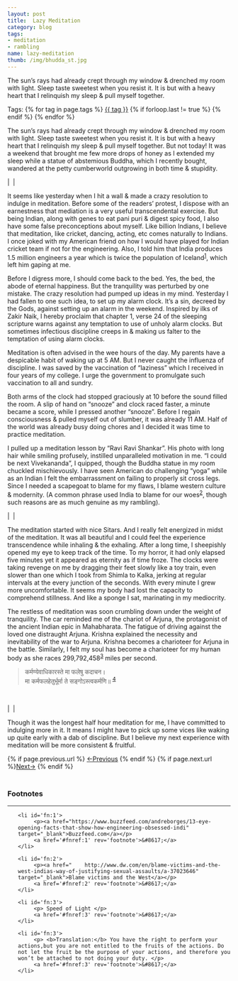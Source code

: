 ```yaml
---
layout: post
title:  Lazy Meditation 
category: blog
tags:
- meditation
- rambling
name: lazy-meditation
thumb: /img/bhudda_st.jpg
---
```



The sun’s rays had already crept through my window & drenched my room with light. Sleep taste sweetest when you resist it. It is but with a heavy heart that I relinquish my sleep & pull myself together.<!-- truncate_here -->
<p>Tags: {% for tag in page.tags %} <a class="mytag" href="/tag/{{ tag }}" title="View posts tagged with &quot;{{ tag }}&quot;">{{ tag }}</a>  {% if forloop.last != true %} {% endif %} {% endfor %} </p>


The sun’s rays had already crept through my window & drenched my room with light. Sleep taste sweetest when you resist it. It is but with a heavy heart that I relinquish my sleep & pull myself together. But not today! It was a weekend that brought me few more drops of honey as I extended my sleep while a statue of abstemious Buddha, which I recently bought, wandered at the petty cumberworld outgrowing in both time & stupidity.

| <img align="center" src="{{ root_url }}/img/bhudda_st.jpg" alt="" /> |

It seems like yesterday when I hit a wall & made a crazy resolution to indulge in meditation. Before some of the readers’ protest, I dispose with an earnestness that mediation is a very useful transcendental exercise. But being Indian, along with genes to eat pani puri & digest spicy food, I also have some false preconceptions about myself. Like billion Indians, I believe that meditation, like cricket, dancing, acting, etc comes naturally to Indians. I once joked with my American friend on how I would have played for Indian cricket team if not for the engineering. Also, I told him that India produces 1.5 million engineers a year which is twice the population of Iceland<sup><a href='#fn:1' rel='footnote'>1</a></sup>, which left him gaping at me.


Before I digress more, I should come back to the bed. Yes, the bed, the abode of eternal happiness. But the tranquility was perturbed by one mistake. The crazy resolution had pumped up ideas in my mind. Yesterday I had fallen to one such idea, to set up my alarm clock. It’s a sin, decreed by the Gods, against setting up an alarm in the weekend. Inspired by ilks of Zakir Naik, I hereby proclaim that chapter 1, verse 24 of the sleeping scripture warns against any temptation to use of unholy alarm clocks. But sometimes infectious discipline creeps in & making us falter to the temptation of using alarm clocks.

Meditation is often advised in the wee hours of the day. My parents have a despicable habit of waking up at 5 AM. But I never caught the influenza of discipline. I was saved by the vaccination of “laziness” which I received in four years of my college. I urge the government to promulgate such vaccination to all and sundry.


Both arms of the clock had stopped graciously at 10 before the sound filled the room. A slip of hand on “snooze” and clock raced faster, a minute became a score, while I pressed another “snooze”. Before I regain consciousness & pulled myself out of slumber, it was already 11 AM. Half of the world was already busy doing chores and I decided it was time to practice meditation.


I pulled up a meditation lesson by “Ravi Ravi Shankar”. His photo with long hair while smiling profusely, instilled unparalleled motivation in me. “I could be next Vivekananda”, I quipped, though the Buddha statue in my room chuckled mischievously. I have seen American do challenging “yoga” while as an Indian I felt the embarrassment on failing to properly sit cross legs. Since I needed a scapegoat to blame for my flaws, I blame western culture & modernity. (A common phrase used India to blame for our woes<sup><a href='#fn:2' rel='footnote'>2</a></sup>, though such reasons are as much genuine as my rambling).

| <img align="center" src="{{ root_url }}/img/dog_yoga.jpg" alt="" /> |


The meditation started with nice Sitars. And I really felt energized in midst of the meditation. It was all beautiful and I could feel the experience transcendence while inhaling & the exhaling. After a long time, I sheepishly opened my eye to keep track of the time. To my horror, it had only elapsed five minutes yet it appeared as eternity as if time froze. The clocks were taking revenge on me by dragging their feet slowly like a toy train, even slower than one which I took from Shimla to Kalka, jerking at regular intervals at the every junction of the seconds. With every minute I grew more uncomfortable. It seems my body had lost the capacity to comprehend stillness. And like a sponge I sat, marinating in my mediocrity.

The restless of meditation was soon crumbling down under the weight of tranquility. The car reminded me of the chariot of Arjuna, the protagonist of the ancient Indian epic in Mahabharata. The fatigue of driving against the loved one distraught Arjuna. Krishna explained the necessity and inevitability of the war to Arjuna. Krishna becomes a charioteer for Arjuna in the battle. Similarly, I felt my soul has become a charioteer for my human body as she races 299,792,458<sup><a href='#fn:3' rel='footnote'>3</a></sup> miles per second.


<blockquote>
कर्मण्येवाधिकारस्ते मा फलेषु कदाचन।
<br>मा कर्मफलहेतुर्भूर्मा ते सङ्गोऽस्त्वकर्मणि॥
<sup><a href='#fn:4' rel='footnote'>4</a></sup><br>
</blockquote><br>

| <img align="center" src="{{ root_url }}/img/gita.jpg" alt="" /> |

<p>Though it was the longest half hour meditation for me, I have committed to indulging more in it. It means I might have to pick up some vices like waking up quite early with a dab of discipline. But I believe my next experience with meditation will be more consistent & fruitful.</p>

<nav class="pagination clear" style="padding-bottom:20px;">
{% if page.previous.url %} <a class="prev-item" href="{{page.previous.url}}" title="Previous Post: {{page.previous.title}}">&larr;Previous</a>   {% endif %}  {% if page.next.url %}<a class="next-item" href="{{page.next.url}}" title="Next Post: {{page.next.title}}">Next&rarr;</a>         {% endif %}
</nav>



<div class='footnotes'><h3>Footnotes</h3><hr />
  <ol>


    <li id='fn:1'>
         <p><a href="https://www.buzzfeed.com/andreborges/13-eye-opening-facts-that-show-how-engineering-obsessed-indi" target="_blank">Buzzfeed.com</a></p>
         <a href='#fnref:1' rev='footnote'>&#8617;</a>
    </li>
    
    <li id='fn:2'>
         <p><a href="    http://www.dw.com/en/blame-victims-and-the-west-indias-way-of-justifying-sexual-assaults/a-37023646" target="_blank">Blame victims and the West</a></p>
         <a href='#fnref:2' rev='footnote'>&#8617;</a>
    </li>
    
    <li id='fn:3'>
         <p> Speed of Light </p>
         <a href='#fnref:3' rev='footnote'>&#8617;</a>
    </li>
    
    <li id='fn:3'>
         <p> <b>Translation:</b> You have the right to perform your actions,but you are not entitled to the fruits of the actions. Do not let the fruit be the purpose of your actions, and therefore you won’t be attached to not doing your duty. </p>
         <a href='#fnref:3' rev='footnote'>&#8617;</a>
    </li>
    
    
  </ol>
</div>
